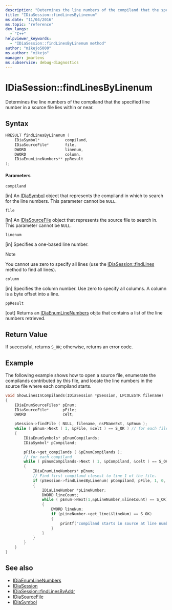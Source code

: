 ```yaml
---
description: "Determines the line numbers of the compiland that the specified line number in a source file lies within or near."
title: "IDiaSession::findLinesByLinenum"
ms.date: "11/04/2016"
ms.topic: "reference"
dev_langs:
  - "C++"
helpviewer_keywords:
  - "IDiaSession::findLinesByLinenum method"
author: "mikejo5000"
ms.author: "mikejo"
manager: jmartens
ms.subservice: debug-diagnostics
---
```

# IDiaSession::findLinesByLinenum

Determines the line numbers of the compiland that the specified line number in a source file lies within or near.

## Syntax

```C++
HRESULT findLinesByLinenum ( 
    IDiaSymbol*           compiland,
    IDiaSourceFile*       file,
    DWORD                 linenum,
    DWORD                 column,
    IDiaEnumLineNumbers** ppResult
);
```

#### Parameters
`compiland`

[in] An [IDiaSymbol](../../debugger/debug-interface-access/idiasymbol.md) object that represents the compiland in which to search for the line numbers. This parameter cannot be `NULL`.

`file`

[in] An [IDiaSourceFile](../../debugger/debug-interface-access/idiasourcefile.md) object that represents the source file to search in. This parameter cannot be `NULL`.

`linenum`

[in] Specifies a one-based line number.

> [!NOTE]
> You cannot use zero to specify all lines (use the [IDiaSession::findLines](../../debugger/debug-interface-access/idiasession-findlines.md) method to find all lines).

`column`

[in] Specifies the column number. Use zero to specify all columns. A column is a byte offset into a line.

`ppResult`

[out] Returns an [IDiaEnumLineNumbers](../../debugger/debug-interface-access/idiaenumlinenumbers.md) objta that contains a list of the line numbers retrieved.

## Return Value
If successful, returns `S_OK`; otherwise, returns an error code.

## Example
The following example shows how to open a source file, enumerate the compilands contributed by this file, and locate the line numbers in the source file where each compiland starts.

```C++
void ShowLinesInCompilands(IDiaSession *pSession, LPCOLESTR filename)
{
    IDiaEnumSourceFiles* pEnum;
    IDiaSourceFile*      pFile;
    DWORD                celt;

    pSession->findFile ( NULL, filename, nsFNameExt, &pEnum );
    while ( pEnum->Next ( 1, &pFile, &celt ) == S_OK ) // for each file
    {
        IDiaEnumSymbols* pEnumCompilands;
        IDiaSymbol* pCompiland;

        pFile->get_compilands ( &pEnumCompilands );
        // for each compiland
        while ( pEnumCompilands->Next ( 1, &pCompiland, &celt ) == S_OK )
        {
            IDiaEnumLineNumbers* pEnum;
            // Find first compiland closest to line 1 of the file.
            if (pSession->findLinesByLinenum( pCompiland, pFile, 1, 0, &pEnum ) == S_OK)
            {
                IDiaLineNumber *pLineNumber;
                DWORD lineCount;
                while ( pEnum->Next(1,&pLineNumber,&lineCount) == S_OK)
                {
                    DWORD lineNum;
                    if (pLineNumber->get_line(&lineNum) == S_OK)
                    {
                        printf("compiland starts in source at line number = %lu\n",lineNum);
                    }
                }
            }
        }
    }
}
```

## See also
- [IDiaEnumLineNumbers](../../debugger/debug-interface-access/idiaenumlinenumbers.md)
- [IDiaSession](../../debugger/debug-interface-access/idiasession.md)
- [IDiaSession::findLinesByAddr](../../debugger/debug-interface-access/idiasession-findlinesbyaddr.md)
- [IDiaSourceFile](../../debugger/debug-interface-access/idiasourcefile.md)
- [IDiaSymbol](../../debugger/debug-interface-access/idiasymbol.md)
